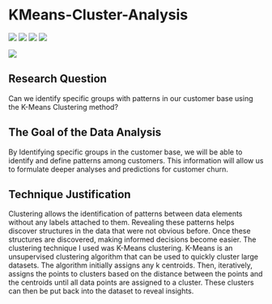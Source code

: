 # KMeans-Cluster-Analysis

[![](https://img.shields.io/badge/Python-blue?style=for-the-badge)](https://github.com/hamzamohdzubair/redant)
[![](https://img.shields.io/badge/ML-KMeans-blueviolet?style=for-the-badge)](https://hamzamohdzubair.github.io/redant/)
[![](https://img.shields.io/badge/Library-Scikitlearn-yellow?style=for-the-badge)](https://docs.rs/crate/redant/latest)
[![](https://img.shields.io/badge/Packages-Yellowbrick-orange?style=for-the-badge)](https://crates.io/crates/redant)

![](https://img.shields.io/static/v1?label=&message=ML-KMeans&color=green)

## Research Question

Can we identify specific groups with patterns in our customer base using the K-Means Clustering method?

## The Goal of the Data Analysis

By Identifying specific groups in the customer base, we will be able to identify and define patterns among customers. This information will allow us to formulate deeper analyses and predictions for customer churn.

## Technique Justification
Clustering allows the identification of patterns between data elements without any labels attached to them. Revealing these patterns helps discover structures in the data that were not obvious before. Once these structures are discovered, making informed decisions become easier.
The clustering technique I used was K-Means clustering. K-Means is an unsupervised clustering algorithm that can be used to quickly cluster large datasets. The algorithm initially assigns any k centroids. Then, iteratively, assigns the points to clusters based on the distance between the points and the centroids until all data points are assigned to a cluster. These clusters can then be put back into the dataset to reveal insights.

